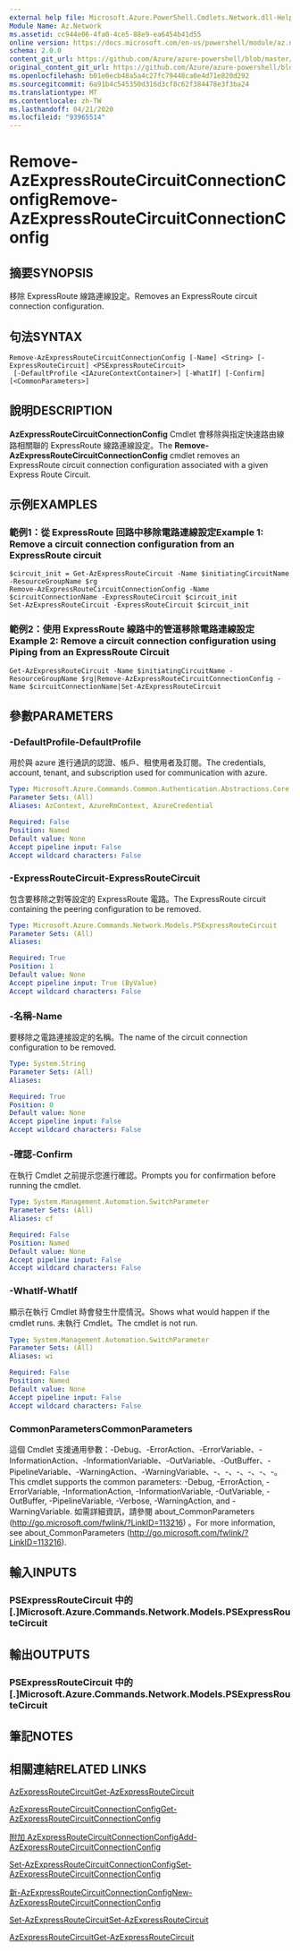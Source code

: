 ```yaml
---
external help file: Microsoft.Azure.PowerShell.Cmdlets.Network.dll-Help.xml
Module Name: Az.Network
ms.assetid: cc944e06-4fa0-4ce5-88e9-ea6454b41d55
online version: https://docs.microsoft.com/en-us/powershell/module/az.network/remove-azexpressroutecircuitconnectionconfig
schema: 2.0.0
content_git_url: https://github.com/Azure/azure-powershell/blob/master/src/Network/Network/help/Remove-AzExpressRouteCircuitConnectionConfig.md
original_content_git_url: https://github.com/Azure/azure-powershell/blob/master/src/Network/Network/help/Remove-AzExpressRouteCircuitConnectionConfig.md
ms.openlocfilehash: b01e0ecb48a5a4c27fc79448ca0e4d71e820d292
ms.sourcegitcommit: 6a91b4c545350d316d3cf8c62f384478e3f3ba24
ms.translationtype: MT
ms.contentlocale: zh-TW
ms.lasthandoff: 04/21/2020
ms.locfileid: "93965514"
---
```

# <span data-ttu-id="72b61-101">Remove-AzExpressRouteCircuitConnectionConfig</span><span class="sxs-lookup"><span data-stu-id="72b61-101">Remove-AzExpressRouteCircuitConnectionConfig</span></span>

## <span data-ttu-id="72b61-102">摘要</span><span class="sxs-lookup"><span data-stu-id="72b61-102">SYNOPSIS</span></span>
<span data-ttu-id="72b61-103">移除 ExpressRoute 線路連線設定。</span><span class="sxs-lookup"><span data-stu-id="72b61-103">Removes an ExpressRoute circuit connection configuration.</span></span>

## <span data-ttu-id="72b61-104">句法</span><span class="sxs-lookup"><span data-stu-id="72b61-104">SYNTAX</span></span>

```
Remove-AzExpressRouteCircuitConnectionConfig [-Name] <String> [-ExpressRouteCircuit] <PSExpressRouteCircuit>
 [-DefaultProfile <IAzureContextContainer>] [-WhatIf] [-Confirm] [<CommonParameters>]
```

## <span data-ttu-id="72b61-105">說明</span><span class="sxs-lookup"><span data-stu-id="72b61-105">DESCRIPTION</span></span>
<span data-ttu-id="72b61-106">**AzExpressRouteCircuitConnectionConfig** Cmdlet 會移除與指定快速路由線路相關聯的 ExpressRoute 線路連線設定。</span><span class="sxs-lookup"><span data-stu-id="72b61-106">The **Remove-AzExpressRouteCircuitConnectionConfig** cmdlet removes an ExpressRoute circuit connection configuration associated with a given Express Route Circuit.</span></span>

## <span data-ttu-id="72b61-107">示例</span><span class="sxs-lookup"><span data-stu-id="72b61-107">EXAMPLES</span></span>

### <span data-ttu-id="72b61-108">範例1：從 ExpressRoute 回路中移除電路連線設定</span><span class="sxs-lookup"><span data-stu-id="72b61-108">Example 1: Remove a circuit connection configuration from an ExpressRoute circuit</span></span>
```
$circuit_init = Get-AzExpressRouteCircuit -Name $initiatingCircuitName -ResourceGroupName $rg
Remove-AzExpressRouteCircuitConnectionConfig -Name $circuitConnectionName -ExpressRouteCircuit $circuit_init
Set-AzExpressRouteCircuit -ExpressRouteCircuit $circuit_init
```

### <span data-ttu-id="72b61-109">範例2：使用 ExpressRoute 線路中的管道移除電路連線設定</span><span class="sxs-lookup"><span data-stu-id="72b61-109">Example 2: Remove a circuit connection configuration using Piping from an ExpressRoute Circuit</span></span>
```
Get-AzExpressRouteCircuit -Name $initiatingCircuitName -ResourceGroupName $rg|Remove-AzExpressRouteCircuitConnectionConfig -Name $circuitConnectionName|Set-AzExpressRouteCircuit
```

## <span data-ttu-id="72b61-110">參數</span><span class="sxs-lookup"><span data-stu-id="72b61-110">PARAMETERS</span></span>

### <span data-ttu-id="72b61-111">-DefaultProfile</span><span class="sxs-lookup"><span data-stu-id="72b61-111">-DefaultProfile</span></span>
<span data-ttu-id="72b61-112">用於與 azure 進行通訊的認證、帳戶、租使用者及訂閱。</span><span class="sxs-lookup"><span data-stu-id="72b61-112">The credentials, account, tenant, and subscription used for communication with azure.</span></span>

```yaml
Type: Microsoft.Azure.Commands.Common.Authentication.Abstractions.Core.IAzureContextContainer
Parameter Sets: (All)
Aliases: AzContext, AzureRmContext, AzureCredential

Required: False
Position: Named
Default value: None
Accept pipeline input: False
Accept wildcard characters: False
```

### <span data-ttu-id="72b61-113">-ExpressRouteCircuit</span><span class="sxs-lookup"><span data-stu-id="72b61-113">-ExpressRouteCircuit</span></span>
<span data-ttu-id="72b61-114">包含要移除之對等設定的 ExpressRoute 電路。</span><span class="sxs-lookup"><span data-stu-id="72b61-114">The ExpressRoute circuit containing the peering configuration to be removed.</span></span>

```yaml
Type: Microsoft.Azure.Commands.Network.Models.PSExpressRouteCircuit
Parameter Sets: (All)
Aliases:

Required: True
Position: 1
Default value: None
Accept pipeline input: True (ByValue)
Accept wildcard characters: False
```

### <span data-ttu-id="72b61-115">-名稱</span><span class="sxs-lookup"><span data-stu-id="72b61-115">-Name</span></span>
<span data-ttu-id="72b61-116">要移除之電路連接設定的名稱。</span><span class="sxs-lookup"><span data-stu-id="72b61-116">The name of the circuit connection configuration to be removed.</span></span>

```yaml
Type: System.String
Parameter Sets: (All)
Aliases:

Required: True
Position: 0
Default value: None
Accept pipeline input: False
Accept wildcard characters: False
```

### <span data-ttu-id="72b61-117">-確認</span><span class="sxs-lookup"><span data-stu-id="72b61-117">-Confirm</span></span>
<span data-ttu-id="72b61-118">在執行 Cmdlet 之前提示您進行確認。</span><span class="sxs-lookup"><span data-stu-id="72b61-118">Prompts you for confirmation before running the cmdlet.</span></span>

```yaml
Type: System.Management.Automation.SwitchParameter
Parameter Sets: (All)
Aliases: cf

Required: False
Position: Named
Default value: None
Accept pipeline input: False
Accept wildcard characters: False
```

### <span data-ttu-id="72b61-119">-WhatIf</span><span class="sxs-lookup"><span data-stu-id="72b61-119">-WhatIf</span></span>
<span data-ttu-id="72b61-120">顯示在執行 Cmdlet 時會發生什麼情況。</span><span class="sxs-lookup"><span data-stu-id="72b61-120">Shows what would happen if the cmdlet runs.</span></span> <span data-ttu-id="72b61-121">未執行 Cmdlet。</span><span class="sxs-lookup"><span data-stu-id="72b61-121">The cmdlet is not run.</span></span>

```yaml
Type: System.Management.Automation.SwitchParameter
Parameter Sets: (All)
Aliases: wi

Required: False
Position: Named
Default value: None
Accept pipeline input: False
Accept wildcard characters: False
```

### <span data-ttu-id="72b61-122">CommonParameters</span><span class="sxs-lookup"><span data-stu-id="72b61-122">CommonParameters</span></span>
<span data-ttu-id="72b61-123">這個 Cmdlet 支援通用參數：-Debug、-ErrorAction、-ErrorVariable、-InformationAction、-InformationVariable、-OutVariable、-OutBuffer、-PipelineVariable、-WarningAction、-WarningVariable、-、-、-、-、-、-。</span><span class="sxs-lookup"><span data-stu-id="72b61-123">This cmdlet supports the common parameters: -Debug, -ErrorAction, -ErrorVariable, -InformationAction, -InformationVariable, -OutVariable, -OutBuffer, -PipelineVariable, -Verbose, -WarningAction, and -WarningVariable.</span></span> <span data-ttu-id="72b61-124">如需詳細資訊，請參閱 about_CommonParameters (http://go.microsoft.com/fwlink/?LinkID=113216) 。</span><span class="sxs-lookup"><span data-stu-id="72b61-124">For more information, see about_CommonParameters (http://go.microsoft.com/fwlink/?LinkID=113216).</span></span>

## <span data-ttu-id="72b61-125">輸入</span><span class="sxs-lookup"><span data-stu-id="72b61-125">INPUTS</span></span>

### <span data-ttu-id="72b61-126">PSExpressRouteCircuit 中的 [.]</span><span class="sxs-lookup"><span data-stu-id="72b61-126">Microsoft.Azure.Commands.Network.Models.PSExpressRouteCircuit</span></span>

## <span data-ttu-id="72b61-127">輸出</span><span class="sxs-lookup"><span data-stu-id="72b61-127">OUTPUTS</span></span>

### <span data-ttu-id="72b61-128">PSExpressRouteCircuit 中的 [.]</span><span class="sxs-lookup"><span data-stu-id="72b61-128">Microsoft.Azure.Commands.Network.Models.PSExpressRouteCircuit</span></span>

## <span data-ttu-id="72b61-129">筆記</span><span class="sxs-lookup"><span data-stu-id="72b61-129">NOTES</span></span>

## <span data-ttu-id="72b61-130">相關連結</span><span class="sxs-lookup"><span data-stu-id="72b61-130">RELATED LINKS</span></span>

[<span data-ttu-id="72b61-131">AzExpressRouteCircuit</span><span class="sxs-lookup"><span data-stu-id="72b61-131">Get-AzExpressRouteCircuit</span></span>](Get-AzExpressRouteCircuit.md)

[<span data-ttu-id="72b61-132">AzExpressRouteCircuitConnectionConfig</span><span class="sxs-lookup"><span data-stu-id="72b61-132">Get-AzExpressRouteCircuitConnectionConfig</span></span>](Get-AzExpressRouteCircuitConnectionConfig.md)

[<span data-ttu-id="72b61-133">附加 AzExpressRouteCircuitConnectionConfig</span><span class="sxs-lookup"><span data-stu-id="72b61-133">Add-AzExpressRouteCircuitConnectionConfig</span></span>](Add-AzExpressRouteCircuitConnectionConfig.md)

[<span data-ttu-id="72b61-134">Set-AzExpressRouteCircuitConnectionConfig</span><span class="sxs-lookup"><span data-stu-id="72b61-134">Set-AzExpressRouteCircuitConnectionConfig</span></span>](Set-AzExpressRouteCircuitConnectionConfig.md)

[<span data-ttu-id="72b61-135">新-AzExpressRouteCircuitConnectionConfig</span><span class="sxs-lookup"><span data-stu-id="72b61-135">New-AzExpressRouteCircuitConnectionConfig</span></span>](New-AzExpressRouteCircuitConnectionConfig.md)

[<span data-ttu-id="72b61-136">Set-AzExpressRouteCircuit</span><span class="sxs-lookup"><span data-stu-id="72b61-136">Set-AzExpressRouteCircuit</span></span>](Set-AzExpressRouteCircuit.md)

[<span data-ttu-id="72b61-137">AzExpressRouteCircuit</span><span class="sxs-lookup"><span data-stu-id="72b61-137">Get-AzExpressRouteCircuit</span></span>](Get-AzExpressRouteCircuit.md)